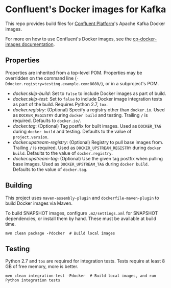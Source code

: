 # Confluent's Docker images for Kafka

This repo provides build files for [Confluent Platform](https://www.confluent.io/product/confluent-platform/)'s Apache Kafka Docker images.

For more on how to use Confluent's Docker images, see the [cp-docker-images documentation](http://docs.confluent.io/current/cp-docker-images/docs/index.html).


## Properties

Properties are inherited from a top-level POM. Properties may be overridden on the command line (`-Ddocker.registry=testing.example.com:8080/`), or in a subproject's POM.

- *docker.skip-build*: Set to `false` to include Docker images as part of build.
- *docker.skip-test*: Set to `false` to include Docker image integration tests as part of the build. Requires Python 2.7, `tox`.
- *docker.registry*: (Optional) Specify a registry other than `docker.io`. Used as `DOCKER_REGISTRY` during `docker build` and testing. Trailing `/` is required. Defaults to `docker.io/`.
- *docker.tag*: (Optional) Tag postfix for built images. Used as `DOCKER_TAG` during `docker build` and testing. Defaults to the value of `project.version`.
- *docker.upstream-registry*: (Optional) Registry to pull base images from. Trailing `/` is required. Used as `DOCKER_UPSTREAM_REGISTRY` during `docker build`. Defaults to the value of `docker.registry`.
- *docker.upstream-tag*: (Optional) Use the given tag postfix when pulling base images. Used as `DOCKER_UPSTREAM_TAG` during `docker build`. Defaults to the value of `docker.tag`.


## Building

This project uses `maven-assembly-plugin` and `dockerfile-maven-plugin` to build Docker images via Maven.

To build SNAPSHOT images, configure `.m2/settings.xml` for SNAPSHOT dependencies, or install them by hand. These must be available at build time.

```
mvn clean package -Pdocker  # Build local images
```


## Testing

Python 2.7 and `tox` are required for integration tests. Tests require at least 8 GB of free memory, more is better.

```
mvn clean integration-test -Pdocker  # Build local images, and run Python integration tests
```
